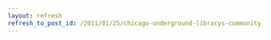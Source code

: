 ```yaml
---
layout: refresh
refresh_to_post_id: /2011/01/25/chicago-underground-librarys-community-based-cataloging-system-margaret-heller-and-nell-taylor
---
```

